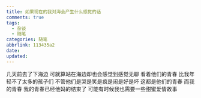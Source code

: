 ```yaml
---
title: 如果现在的我对海会产生什么感觉的话
comments: true
tags:
  - 杂谈
  - 随笔
categories: 随笔
abbrlink: 113435a2
date:
updated:
---
```

几天前去了下海边
可就算站在海边却也会感觉到感觉无聊<!--more-->
看着他们的青春
比我年轻不了太多的孩子们
不管他们是哭是笑是疯是闹是好是坏
这都是他们的青春
而我的青春
我的青春已经他妈的结束了
可能有时候我也需要一些甜蜜爱情故事
